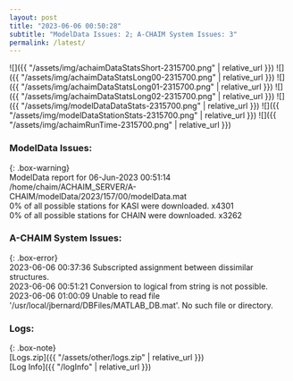 ```yaml
---
layout: post
title: "2023-06-06 00:50:28"
subtitle: "ModelData Issues: 2; A-CHAIM System Issues: 3"
permalink: /latest/
---
```


![]({{ "/assets/img/achaimDataStatsShort-2315700.png" | relative_url }})
![]({{ "/assets/img/achaimDataStatsLong00-2315700.png" | relative_url }})
![]({{ "/assets/img/achaimDataStatsLong01-2315700.png" | relative_url }})
![]({{ "/assets/img/achaimDataStatsLong02-2315700.png" | relative_url }})
![]({{ "/assets/img/modelDataDataStats-2315700.png" | relative_url }})
![]({{ "/assets/img/modelDataStationStats-2315700.png" | relative_url }})
![]({{ "/assets/img/achaimRunTime-2315700.png" | relative_url }})


### ModelData Issues:  
  
{: .box-warning}  
 ModelData report for 06-Jun-2023 00:51:14   
 /home/chaim/ACHAIM_SERVER/A-CHAIM/modelData/2023/157/00/modelData.mat   
 0% of all possible stations for KASI were downloaded. x4301   
 0% of all possible stations for CHAIN were downloaded. x3262   
  
### A-CHAIM System Issues:  
  
{: .box-error}  
2023-06-06 00:37:36 Subscripted assignment between dissimilar structures.  
2023-06-06 00:51:21 Conversion to logical from string is not possible.  
2023-06-06 01:00:09 Unable to read file '/usr/local/jbernard/DBFiles/MATLAB_DB.mat'. No such file or directory.  

### Logs:  
  
{: .box-note}  
[Logs.zip]({{ "/assets/other/logs.zip" | relative_url }})  
[Log Info]({{ "/logInfo" | relative_url }})  
